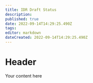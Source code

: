 ```yaml
---
title: IDR Draft Status
description: 
published: true
date: 2022-09-14T14:29:25.490Z
tags: 
editor: markdown
dateCreated: 2022-09-14T14:29:25.490Z
---
```


# Header
Your content here
